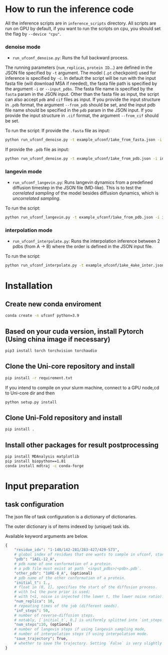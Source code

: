 # How to run the inference code
All the inference scripts are in `inference_scripts` directory. All scripts are run on GPU by default, if you want to run the scripts on cpu, you should set the flag by `--device "cpu"`.
### denoise mode
* `run_ufconf_denoise.py`: Runs the full backward process.

The running parameters (`num_replicas`, `protein ID`...) are defined in the JSON file specified by `-t` argument.  The model (`.pt` checkpoint) used for inference is specified by `-c`. 
In default the script will be run with the input fasta file (will download MSA if needed), the fasta file path is specified by the argument `-i` or `--input_pdbs`. The fasta file name is specified by the `fasta` param in the JSON input. Other than the fasta file as input, the script can also accept `pdb` and `cif` files as input. If you provide the input structure in `.pdb` format, the argument `--from_pdb` should be set, and the input pdb file name should be specified in the `pdb` param in the JSON input. If you provide the input structure in `.cif` format, the argument `--from_cif` should be set.

To run the script:
If provide the `.fasta` file as input:
```bash
python run_ufconf_denoise.py -t example_ufconf/1ake_from_fasta.json -i input_fastas/ -c checkpoint.pt -o ./ufconf_out
```
If provide the `.pdb` file as input:
```bash
python run_ufconf_denoise.py -t example_ufconf/1ake_from_pdb.json -i input_pdbs/ -c checkpoint.pt -o ./ufconf_out --from_pdb
```

### langevin mode
* `run_ufconf_langevin.py`:  Runs langevin dynamics from a predefined diffusion timestep in the JSON file (MD-like). This is to test the *correlated sampling* of the model besides diffusion dynamics, which is *uncorrelated sampling*.  

To run the script:
```bash
python run_ufconf_langevin.py -t example_ufconf/1ake_from_pdb.json -i input_pdbs/ -c checkpoint.pt -o ./ufconf_out
```

### interpolation mode
* `run_ufconf_interpolate.py`: Runs the interpolation inference between 2 pdbs (from A -> B) where the order is defined in the JSON input file.

To run the script:
```bash
python run_ufconf_interpolate.py -t example_ufconf/1ake_4ake_inter.json -i input_pdbs/ -c checkpoint.pt -o ./ufconf_out
```

# Installation

## Create new conda enviroment
```bash
conda create -n ufconf python=3.9
```

## Based on your cuda version, install Pytorch (Using china image if necessary)
```bash
pip3 install torch torchvision torchaudio 
```

## Clone the Uni-core repository and install
```bash
pip install -r requirement.txt
```
If you intend to compile on your slurm machine, connect to a GPU node,cd to Uni-core dir and then
```bash
python setup.py install
```

## Clone Uni-Fold repository and install
```bash
pip install .
```

## Install other packages for result postprocessing
```bash
pip install MDAnalysis matplotlib
pip install biopython==1.81
conda install mdtraj -c conda-forge
```

# Input preparation
## task configuration
The json file of task configuration is a dictionary of dictionaries.

The outer dictionary is of items indexed by (unique) task ids.

Available keyword arguments are below.

```python
{
    "residue_idx": "1-140/142-281/283-427/429-573",
    # global index of residues that one wants to sample in ufconf, start from 0, using "/" to separate regions, index is across all chains
    "pdb": "1AEL-12_A",
    # pdb name of one conformation of a protein.
    # a pdb file must exist at path `<input_pdbs>/<pdb>.pdb`.
    "other_pdb": "1URE-8_A", (optional)
    # pdb name of the other conformation of a protein.
    "initial_t": 1.,
    # float in (0, 1], specifies the start of the diffusion process. 
    # with t=1 the pure prior is used; 
    # with t<1, noise is injected (the lower t, the lower noise ratio).
    "num_replica": 10,
    # repeating times of the job (different seeds).
    "inf_steps": 50,
    # number of reverse-diffusion steps.
    # notably, [`initial_t`, 0.] is uniformly splitted into `int_steps`+1 grids.
    "num_steps":10, (optional)
    # number of langevin steps if using langevin sampling mode,
    # number of interpolation steps if using interpolation mode.
    "save_trajectory": True,
    # whether to save the trajectory. Setting `False` is very slightly faster.
}
```

